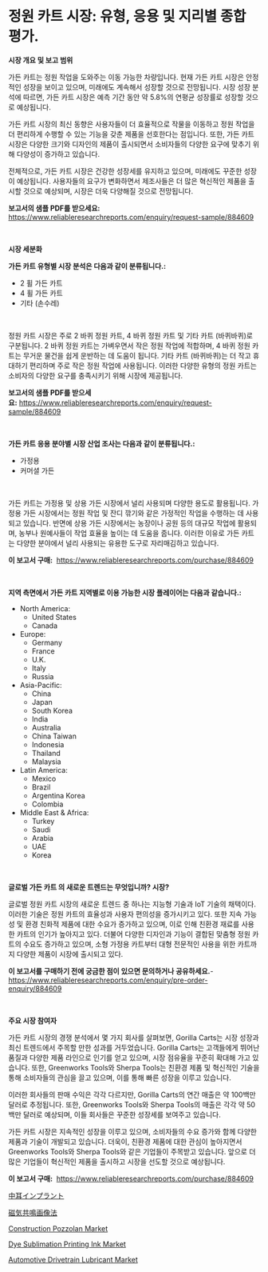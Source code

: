 <p><h1>정원 카트 시장: 유형, 응용 및 지리별 종합 평가.</h1></p><p><strong>시장 개요 및 보고 범위</strong></p>
<p><p>가든 카트는 정원 작업을 도와주는 이동 가능한 차량입니다. 현재 가든 카트 시장은 안정적인 성장을 보이고 있으며, 미래에도 계속해서 성장할 것으로 전망됩니다. 시장 성장 분석에 따르면, 가든 카트 시장은 예측 기간 동안 약 5.8%의 연평균 성장률로 성장할 것으로 예상됩니다. </p><p>가든 카트 시장의 최신 동향은 사용자들이 더 효율적으로 작물을 이동하고 정원 작업을 더 편리하게 수행할 수 있는 기능을 갖춘 제품을 선호한다는 점입니다. 또한, 가든 카트 시장은 다양한 크기와 디자인의 제품이 출시되면서 소비자들의 다양한 요구에 맞추기 위해 다양성이 증가하고 있습니다.</p><p>전체적으로, 가든 카트 시장은 건강한 성장세를 유지하고 있으며, 미래에도 꾸준한 성장이 예상됩니다. 사용자들의 요구가 변화하면서 제조사들은 더 많은 혁신적인 제품을 출시할 것으로 예상되며, 시장은 더욱 다양해질 것으로 전망됩니다.</p></p>
<p><strong>보고서의 샘플 PDF를 받으세요:</strong> <a href="https://www.reliableresearchreports.com/enquiry/request-sample/884609">https://www.reliableresearchreports.com/enquiry/request-sample/884609</a></p>
<p>&nbsp;</p>
<p><strong>시장 세분화</strong></p>
<p><strong>가든 카트 유형별 시장 분석은 다음과 같이 분류됩니다.:</strong></p>
<p><ul><li>2 휠 가든 카트</li><li>4 휠 가든 카트</li><li>기타 (손수레)</li></ul></p>
<p>&nbsp;</p>
<p><p>정원 카트 시장은 주로 2 바퀴 정원 카트, 4 바퀴 정원 카트 및 기타 카트 (바퀴바퀴)로 구분됩니다. 2 바퀴 정원 카트는 가벼우면서 작은 정원 작업에 적합하며, 4 바퀴 정원 카트는 무거운 물건을 쉽게 운반하는 데 도움이 됩니다. 기타 카트 (바퀴바퀴)는 더 작고 휴대하기 편리하며 주로 작은 정원 작업에 사용됩니다. 이러한 다양한 유형의 정원 카트는 소비자의 다양한 요구를 충족시키기 위해 시장에 제공됩니다.</p></p>
<p><strong>보고서의 샘플 PDF를 받으세요:</strong>&nbsp;<a href="https://www.reliableresearchreports.com/enquiry/request-sample/884609">https://www.reliableresearchreports.com/enquiry/request-sample/884609</a></p>
<p>&nbsp;</p>
<p><strong> 가든 카트 응용 분야별 시장 산업 조사는 다음과 같이 분류됩니다.:</strong></p>
<p><ul><li>가정용</li><li>커머셜 가든</li></ul></p>
<p>&nbsp;</p>
<p><p>가든 카트는 가정용 및 상용 가든 시장에서 널리 사용되며 다양한 용도로 활용됩니다. 가정용 가든 시장에서는 정원 작업 및 잔디 깎기와 같은 가정적인 작업을 수행하는 데 사용되고 있습니다. 반면에 상용 가든 시장에서는 농장이나 공원 등의 대규모 작업에 활용되며, 농부나 원예사들이 작업 효율을 높이는 데 도움을 줍니다. 이러한 이유로 가든 카트는 다양한 분야에서 널리 사용되는 유용한 도구로 자리매김하고 있습니다.</p></p>
<p><strong>이 보고서 구매:</strong>&nbsp; <a href="https://www.reliableresearchreports.com/purchase/884609">https://www.reliableresearchreports.com/purchase/884609</a></p>
<p>&nbsp;</p>
<p><strong>지역 측면에서 가든 카트 지역별로 이용 가능한 시장 플레이어는 다음과 같습니다.:</strong></p>
<p><ul>
    <li>
        North America:
        <ul>
            <li>United States</li>
            <li>Canada</li>
        </ul>
    </li>
    <li>
        Europe:
        <ul>
            <li>Germany</li>
            <li>France</li>
            <li>U.K.</li>
            <li>Italy</li>
            <li>Russia</li>
        </ul>
    </li>
    <li>
        Asia-Pacific:
        <ul>
            <li>China</li>
            <li>Japan</li>
            <li>South Korea</li>
            <li>India</li>
            <li>Australia</li>
            <li>China Taiwan</li>
            <li>Indonesia</li>
            <li>Thailand</li>
            <li>Malaysia</li>
        </ul>
    </li>
    <li>
        Latin America:
        <ul>
            <li>Mexico</li>
            <li>Brazil</li>
            <li>Argentina Korea</li>
            <li>Colombia</li>
        </ul>
    </li>
    <li>
        Middle East & Africa:
        <ul>
            <li>Turkey</li>
            <li>Saudi</li>
            <li>Arabia</li>
            <li>UAE</li>
            <li>Korea</li>
        </ul>
    </li>
    </ul></p>
<p>&nbsp;</p>
<p><strong>글로벌 가든 카트 의 새로운 트렌드는 무엇입니까? 시장?</strong></p>
<p><p>글로벌 정원 카트 시장의 새로운 트렌드 중 하나는 지능형 기술과 IoT 기술의 채택이다. 이러한 기술은 정원 카트의 효율성과 사용자 편의성을 증가시키고 있다. 또한 지속 가능성 및 환경 친화적 제품에 대한 수요가 증가하고 있으며, 이로 인해 친환경 재료를 사용한 카트의 인기가 높아지고 있다. 더불어 다양한 디자인과 기능이 결합된 맞춤형 정원 카트의 수요도 증가하고 있으며, 소형 가정용 카트부터 대형 전문적인 사용을 위한 카트까지 다양한 제품이 시장에 출시되고 있다.</p></p>
<p><strong>이 보고서를 구매하기 전에 궁금한 점이 있으면 문의하거나 공유하세요.</strong>- <a href="https://www.reliableresearchreports.com/enquiry/pre-order-enquiry/884609">https://www.reliableresearchreports.com/enquiry/pre-order-enquiry/884609</a></p>
<p>&nbsp;</p>
<p><strong>주요 시장 참여자</strong></p>
<p><p>가든 카트 시장의 경쟁 분석에서 몇 가지 회사를 살펴보면, Gorilla Carts는 시장 성장과 최신 트렌드에서 주목할 만한 성과를 거두었습니다. Gorilla Carts는 고객들에게 뛰어난 품질과 다양한 제품 라인으로 인기를 얻고 있으며, 시장 점유율을 꾸준히 확대해 가고 있습니다. 또한, Greenworks Tools와 Sherpa Tools는 친환경 제품 및 혁신적인 기술을 통해 소비자들의 관심을 끌고 있으며, 이를 통해 빠른 성장을 이루고 있습니다.</p><p>이러한 회사들의 판매 수익은 각각 다르지만, Gorilla Carts의 연간 매출은 약 100백만 달러로 추정됩니다. 또한, Greenworks Tools와 Sherpa Tools의 매출은 각각 약 50백만 달러로 예상되며, 이들 회사들은 꾸준한 성장세를 보여주고 있습니다.</p><p>가든 카트 시장은 지속적인 성장을 이루고 있으며, 소비자들의 수요 증가와 함께 다양한 제품과 기술이 개발되고 있습니다. 더욱이, 친환경 제품에 대한 관심이 높아지면서 Greenworks Tools와 Sherpa Tools와 같은 기업들이 주목받고 있습니다. 앞으로 더 많은 기업들이 혁신적인 제품을 출시하고 시장을 선도할 것으로 예상됩니다.</p></p>
<p><strong>이 보고서 구매:</strong>&nbsp;&nbsp;<a href="https://www.reliableresearchreports.com/purchase/884609">https://www.reliableresearchreports.com/purchase/884609</a></p>
<p><p><a href="https://github.com/lababdou/Market-Research-Report-List-3/blob/main/76468551672.md">中耳インプラント</a></p><p><a href="https://github.com/bevdtkn4419963/Market-Research-Report-List-1/blob/main/14065171673.md">磁気共鳴画像法</a></p><p><a href="https://issuu.com/reportprime-2/docs/construction-pozzolan-market-size-2030.pptx">Construction Pozzolan Market</a></p><p><a href="https://issuu.com/reportprime-2/docs/dye-sublimation-printing-ink-market-size-2030.pptx">Dye Sublimation Printing Ink Market</a></p><p><a href="https://github.com/prosalinda88/Market-Research-Report-List-3/blob/main/automotive-drivetrain-lubricant-market.md">Automotive Drivetrain Lubricant Market</a></p></p>
